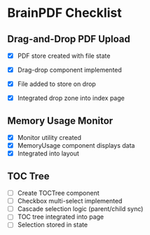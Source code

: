 # BrainPDF Checklist

## Drag-and-Drop PDF Upload
- [x] PDF store created with file state
- [x] Drag-drop component implemented
- [x] File added to store on drop
- [x] Integrated drop zone into index page


## Memory Usage Monitor
- [x] Monitor utility created
- [x] MemoryUsage component displays data
- [x] Integrated into layout

## TOC Tree
- [ ] Create TOCTree component
- [ ] Checkbox multi-select implemented
- [ ] Cascade selection logic (parent/child sync)
- [ ] TOC tree integrated into page
- [ ] Selection stored in state
